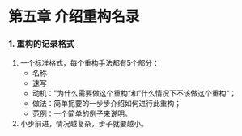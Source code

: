 # 第五章 介绍重构名录

### 1. 重构的记录格式

1. 一个标准格式，每个重构手法都有5个部分：
   - 名称
   - 速写
   - 动机：”为什么需要做这个重构“和”什么情况下不该做这个重构“；
   - 做法：简单扼要的一步步介绍如何进行此重构；
   - 范例：一个简单的例子来说明。
2. 小步前进，情况越复杂，步子就要越小。